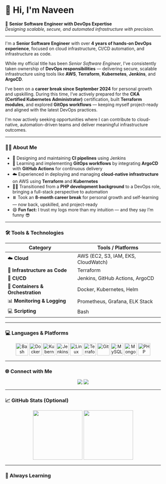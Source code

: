 # 👋 Hi, I'm Naveen  
🚀 **Senior Software Engineer with DevOps Expertise**  
*Designing scalable, secure, and automated infrastructure with precision.*

---

I'm a **Senior Software Engineer** with over **4 years of hands-on DevOps experience**, focused on cloud infrastructure, CI/CD automation, and infrastructure as code.

While my official title has been *Senior Software Engineer*, I’ve consistently taken ownership of **DevOps responsibilities** — delivering secure, scalable infrastructure using tools like **AWS**, **Terraform**, **Kubernetes**, **Jenkins**, and **ArgoCD**.

I’ve been on a **career break since September 2024** for personal growth and upskilling. During this time, I’ve actively prepared for the **CKA (Certified Kubernetes Administrator)** certification, built **Terraform modules**, and explored **GitOps workflows** — keeping myself project-ready and aligned with the latest DevOps practices.

I'm now actively seeking opportunities where I can contribute to cloud-native, automation-driven teams and deliver meaningful infrastructure outcomes.

---

### 🧑‍💻 About Me

- 🔧 Designing and maintaining **CI pipelines** using Jenkins  
- 🌱 Learning and implementing **GitOps workflows** by integrating **ArgoCD** with **GitHub Actions** for continuous delivery  
- ☁️ Experienced in deploying and managing **cloud-native infrastructure** on AWS using **Terraform** and **Kubernetes**  
- 👨‍💻 Transitioned from a **PHP development background** to a DevOps role, bringing a full-stack perspective to automation  
- ⏸️ Took an **8-month career break** for personal growth and self-learning — now back, upskilled, and project-ready  
- 😄 **Fun fact:** I trust my logs more than my intuition — and they say I’m funny 😎


---

### 🛠️ Tools & Technologies

| Category                      | Tools / Platforms |
|------------------------------|-------------------|
| ☁️ **Cloud**                 | AWS (EC2, S3, IAM, EKS, CloudWatch) |
| 🧱 **Infrastructure as Code** | Terraform |
| 🔁 **CI/CD**                 | Jenkins, GitHub Actions, ArgoCD |
| 🐳 **Containers & Orchestration** | Docker, Kubernetes, Helm |
| 📊 **Monitoring & Logging**  | Prometheus, Grafana, ELK Stack |
| 💻 **Scripting**             | Bash |

---

### 💻 Languages & Platforms

<p align="center">
  <img src="https://cdn.jsdelivr.net/gh/devicons/devicon/icons/bash/bash-original.svg" width="40" title="Bash" />
  <img src="https://cdn.jsdelivr.net/gh/devicons/devicon/icons/docker/docker-original.svg" width="40" title="Docker" />
  <img src="https://cdn.jsdelivr.net/gh/devicons/devicon/icons/kubernetes/kubernetes-plain.svg" width="40" title="Kubernetes" />
  <img src="https://cdn.jsdelivr.net/gh/devicons/devicon/icons/jenkins/jenkins-original.svg" width="40" title="Jenkins" />
  <img src="https://cdn.jsdelivr.net/gh/devicons/devicon/icons/linux/linux-original.svg" width="40" title="Linux" />
  <img src="https://cdn.jsdelivr.net/gh/devicons/devicon/icons/terraform/terraform-original.svg" width="40" title="Terraform" />
  <img src="https://cdn.jsdelivr.net/gh/devicons/devicon/icons/git/git-original.svg" width="40" title="Git" />
  <img src="https://cdn.jsdelivr.net/gh/devicons/devicon/icons/mysql/mysql-original.svg" width="40" title="MySQL" />
  <img src="https://cdn.jsdelivr.net/gh/devicons/devicon/icons/mongodb/mongodb-original.svg" width="40" title="MongoDB" />
  <img src="https://cdn.jsdelivr.net/gh/devicons/devicon/icons/php/php-original.svg" width="40" title="PHP" />
</p>

---

### 🌐 Connect with Me

<p align="center">
  <a href="https://github.com/stackcouture"><img src="https://img.shields.io/badge/GitHub-stackcouture-181717?style=for-the-badge&logo=github" /></a>
  <a href="https://www.linkedin.com/in/naveen-ramlu"><img src="https://img.shields.io/badge/LinkedIn-naveen--ramlu-blue?style=for-the-badge&logo=linkedin" /></a>
</p>

---

### 📈 GitHub Stats (Optional)

<p align="center">
  <img src="https://github-readme-stats.vercel.app/api?username=stackcouture&show_icons=true&theme=github_dark" height="160" />
  <img src="https://github-readme-stats.vercel.app/api/top-langs/?username=stackcouture&layout=compact&theme=github_dark" height="160" />
</p>

---

### 🧠 Always Learning
